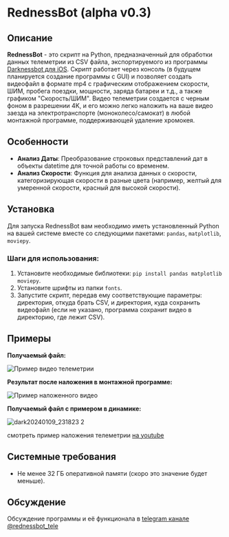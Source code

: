 # RednessBot (alpha v0.3)

## Описание

**RednessBot** - это скрипт на Python, предназначенный для обработки данных телеметрии из CSV файла, экспортируемого из программы [Darknessbot для iOS](https://apps.apple.com/us/app/darknessbot/id1108403878). Скрипт работает через консоль (в будущем планируется создание программы с GUI) и позволяет создать видеофайл в формате mp4 с графическим отображением скорости, ШИМ, пробега поездки, мощности, заряда батареи и т.д., а также графиком "Скорость/ШИМ". Видео телеметрии создается с черным фоном в разрешении 4K, и его можно легко наложить на ваше видео заезда на электротранспорте (моноколесо/самокат) в любой монтажной программе, поддерживающей удаление хромокея.

## Особенности

- **Анализ Даты**: Преобразование строковых представлений дат в объекты datetime для точной работы со временем.
- **Анализ Скорости**: Функция для анализа данных о скорости, категоризирующая скорости в разные цвета (например, желтый для умеренной скорости, красный для высокой скорости).

## Установка

Для запуска RednessBot вам необходимо иметь установленный Python на вашей системе вместе со следующими пакетами: `pandas`, `matplotlib`, `moviepy`.

### Шаги для использования:

1. Установите необходимые библиотеки: `pip install pandas matplotlib moviepy`.
2. Установите шрифты из папки `fonts`.
3. Запустите скрипт, передав ему соответствующие параметры: директория, откуда брать CSV, и директория, куда сохранить видеофайл (если не указано, программа сохранит видео в директорию, где лежит CSV).

## Примеры

**Получаемый файл:**

![Пример видео телеметрии](https://github.com/GreypaX/rednessbot/assets/59764924/75a13390-8800-4021-a849-c534eea564c0)

**Результат после наложения в монтажной программе:**

![Пример наложенного видео](https://github.com/GreypaX/rednessbot/assets/59764924/cd123f7f-281c-48e1-9e50-32cac0102e6f)

**Получаемый файл с примером в динамике:**

![dark20240109_231823 2](https://github.com/GreypaX/rednessbot/assets/59764924/ce9b20ec-840b-4a7d-bf49-7f767e2f8086)

смотреть пример наложения телеметрии [на youtube](https://youtu.be/-AFmMTA96d0)

## Системные требования

- Не менее 32 ГБ оперативной памяти (скоро это значение будет меньше).

## Обсуждение

Обсуждение программы и её функционала в [telegram канале @rednessbot_tele](https://t.me/rednessbot_tele)
